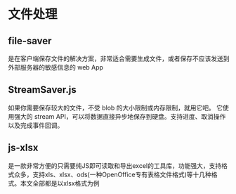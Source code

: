 # 文件处理

## file-saver

是在客户端保存文件的解决方案，非常适合需要生成文件，或者保存不应该发送到外部服务器的敏感信息的 web App

## StreamSaver.js

如果你需要保存较大的文件，不受 blob 的大小限制或内存限制，就用它吧。
它使用强大的 stream API，可以将数据直接异步地保存到硬盘。支持进度、取消操作以及完成事件回调。

## js-xlsx

是一款非常方便的只需要纯JS即可读取和导出excel的工具库，功能强大，支持格式众多，支持xls、xlsx、ods(一种OpenOffice专有表格文件格式)等十几种格式。本文全部都是以xlsx格式为例

